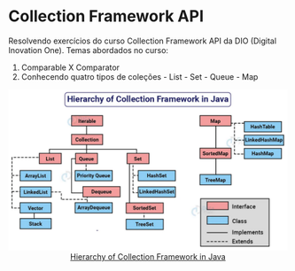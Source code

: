 # Collection Framework API

Resolvendo exercícios do curso Collection Framework API da DIO (Digital Inovation One).
Temas abordados no curso:

1. Comparable X Comparator
2. Conhecendo quatro tipos de coleções - List - Set - Queue - Map

<p align="center">
<img src="./assets/image/collection-framework.png"><br>
<a href="https://data-flair.training/blogs/collection-framework-in-java/">Hierarchy of Collection Framework in Java </a>
</p>
